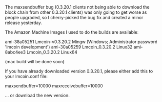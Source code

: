 The maxsendbuffer bug (0.3.20.1 clients not being able to download the block chain from other 0.3.20.1 clients) was only going to get
worse as people upgraded, so I cherry-picked the bug fix and created a minor release yesterday.

The Amazon Machine Images I used to do the builds are available:

  ami-38a05251   Lmcoin-v0.3.20.2 Mingw    (Windows; Administrator password 'lmcoin development')
  ami-30a05259   Lmcoin_0.3.20.2 Linux32
  ami-8abc4ee3   Lmcoin_0.3.20.2 Linux64

(mac build will be done soon)

If you have already downloaded version 0.3.20.1, please either add this to your lmcoin.conf file:

  maxsendbuffer=10000
  maxreceivebuffer=10000

... or download the new version.
